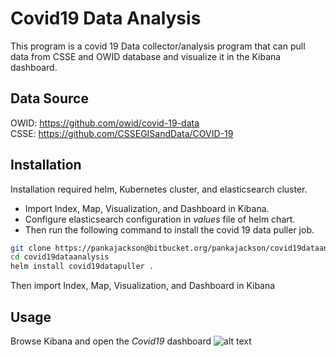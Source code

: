 # Covid19 Data Analysis

This program is a covid 19 Data collector/analysis program that can pull data from CSSE and OWID database and visualize it in the Kibana dashboard.

## Data Source
OWID: https://github.com/owid/covid-19-data \
CSSE: https://github.com/CSSEGISandData/COVID-19

## Installation

Installation required helm, Kubernetes cluster, and elasticsearch cluster.
 - Import Index, Map, Visualization, and Dashboard in Kibana.
 - Configure elasticsearch configuration in *values* file of helm chart.
 - Then run the following command to install the covid 19 data puller job.
```bash
git clone https://pankajackson@bitbucket.org/pankajackson/covid19dataanalysis.git
cd covid19dataanalysis
helm install covid19datapuller .
```
Then import Index, Map, Visualization, and Dashboard in Kibana

## Usage
Browse Kibana and open the *Covid19* dashboard 
![alt text](https://github.com/pankajackson/covid19dataanalysis/blob/develop/kibana/dashboard.png?raw=true)